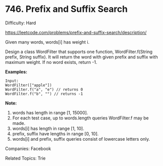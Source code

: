 # 746. Prefix and Suffix Search

Difficulty: Hard

https://leetcode.com/problems/prefix-and-suffix-search/description/

Given many words, words[i] has weight i.

Design a class WordFilter that supports one function, WordFilter.f(String prefix, String suffix). It will return the word with given prefix and suffix with maximum weight. If no word exists, return -1.

**Examples:**
```
Input:
WordFilter(["apple"])
WordFilter.f("a", "e") // returns 0
WordFilter.f("b", "") // returns -1
```
**Note:**
1. words has length in range [1, 15000].
2. For each test case, up to words.length queries WordFilter.f may be made.
3. words[i] has length in range [1, 10].
4. prefix, suffix have lengths in range [0, 10].
5. words[i] and prefix, suffix queries consist of lowercase letters only.

Companies: Facebook

Related Topics: Trie
